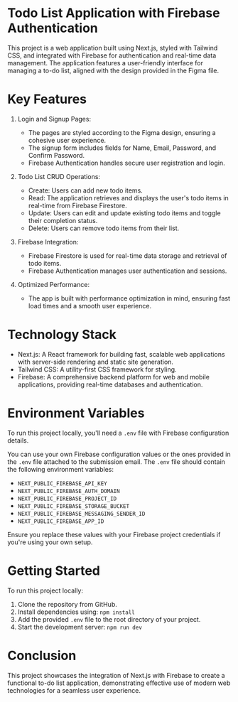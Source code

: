 # Todo List Application with Firebase Authentication

This project is a web application built using Next.js, styled with Tailwind CSS, and integrated with Firebase for authentication and real-time data management. The application features a user-friendly interface for managing a to-do list, aligned with the design provided in the Figma file.

# Key Features

1. Login and Signup Pages:

   - The pages are styled according to the Figma design, ensuring a cohesive user experience.
   - The signup form includes fields for Name, Email, Password, and Confirm Password.
   - Firebase Authentication handles secure user registration and login.

2. Todo List CRUD Operations:

   - Create: Users can add new todo items.
   - Read: The application retrieves and displays the user's todo items in real-time from Firebase Firestore.
   - Update: Users can edit and update existing todo items and toggle their completion status.
   - Delete: Users can remove todo items from their list.

3. Firebase Integration:

   - Firebase Firestore is used for real-time data storage and retrieval of todo items.
   - Firebase Authentication manages user authentication and sessions.

4. Optimized Performance:
   - The app is built with performance optimization in mind, ensuring fast load times and a smooth user experience.

# Technology Stack

- Next.js: A React framework for building fast, scalable web applications with server-side rendering and static site generation.
- Tailwind CSS: A utility-first CSS framework for styling.
- Firebase: A comprehensive backend platform for web and mobile applications, providing real-time databases and authentication.

# Environment Variables

To run this project locally, you'll need a `.env` file with Firebase configuration details.

You can use your own Firebase configuration values or the ones provided in the `.env` file attached to the submission email. The `.env` file should contain the following environment variables:

- `NEXT_PUBLIC_FIREBASE_API_KEY`
- `NEXT_PUBLIC_FIREBASE_AUTH_DOMAIN`
- `NEXT_PUBLIC_FIREBASE_PROJECT_ID`
- `NEXT_PUBLIC_FIREBASE_STORAGE_BUCKET`
- `NEXT_PUBLIC_FIREBASE_MESSAGING_SENDER_ID`
- `NEXT_PUBLIC_FIREBASE_APP_ID`

Ensure you replace these values with your Firebase project credentials if you're using your own setup.

# Getting Started

To run this project locally:

1. Clone the repository from GitHub.
2. Install dependencies using:
   `npm install`
3. Add the provided `.env` file to the root directory of your project.
4. Start the development server:
   `npm run dev`

# Conclusion

This project showcases the integration of Next.js with Firebase to create a functional to-do list application, demonstrating effective use of modern web technologies for a seamless user experience.
